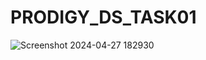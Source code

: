 # PRODIGY_DS_TASK01

![Screenshot 2024-04-27 182930](https://github.com/Miruthulla/PRODIGY_DS_TASK01/assets/145551333/5b3e0df4-e850-4d7c-8fde-4446c0b58aae)
